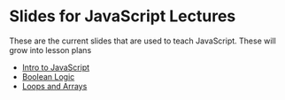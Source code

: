 # Slides for JavaScript Lectures

These are the current slides that are used to teach JavaScript. These will grow into lesson plans

- [Intro to JavaScript](https://slides.com/markdewey-1/javascript#/)
- [Boolean Logic](https://slides.com/markdewey-1/if-else#/)
- [Loops and Arrays](https://slides.com/markdewey-1/arrays-and-loops#/)
